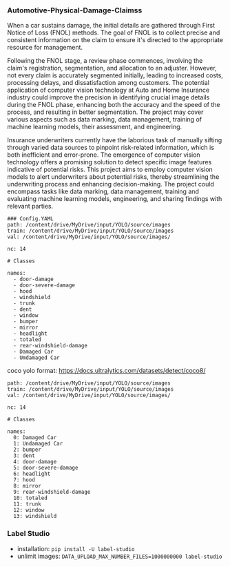 ### Automotive-Physical-Damage-Claimss
When a car sustains damage, the initial details are gathered through First Notice of Loss (FNOL) methods. The goal of FNOL is to collect precise and consistent information on the claim to ensure it's directed to the appropriate resource for management.

Following the FNOL stage, a review phase commences, involving the claim's registration, segmentation, and allocation to an adjuster. However, not every claim is accurately segmented initially, leading to increased costs, processing delays, and dissatisfaction among customers. The potential application of computer vision technology at Auto and Home Insurance industry could improve the precision in identifying crucial image details during the FNOL phase, enhancing both the accuracy and the speed of the process, and resulting in better segmentation. The project may cover various aspects such as data marking, data management, training of machine learning models, their assessment, and engineering.

Insurance underwriters currently have the laborious task of manually sifting through varied data sources to pinpoint risk-related information, which is both inefficient and error-prone. The emergence of computer vision technology offers a promising solution to detect specific image features indicative of potential risks. This project aims to employ computer vision models to alert underwriters about potential risks, thereby streamlining the underwriting process and enhancing decision-making. The project could encompass tasks like data marking, data management, training and evaluating machine learning models, engineering, and sharing findings with relevant parties.






```
### Config.YAML
path: /content/drive/MyDrive/input/YOLO/source/images
train: /content/drive/MyDrive/input/YOLO/source/images
val: /content/drive/MyDrive/input/YOLO/source/images/

nc: 14

# Classes

names:
  - door-damage 
  - door-severe-damage
  - hood
  - windshield
  - trunk
  - dent
  - window
  - bumper
  - mirror
  - headlight
  - totaled
  - rear-windshield-damage
  - Damaged Car
  - Umdamaged Car
```
coco yolo format: https://docs.ultralytics.com/datasets/detect/coco8/
```
path: /content/drive/MyDrive/input/YOLO/source/images
train: /content/drive/MyDrive/input/YOLO/source/images
val: /content/drive/MyDrive/input/YOLO/source/images/

nc: 14

# Classes

names:
  0: Damaged Car
  1: Undamaged Car
  2: bumper
  3: dent
  4: door-damage
  5: door-severe-damage
  6: headlight
  7: hood
  8: mirror
  9: rear-windshield-damage
  10: totaled
  11: trunk
  12: window
  13: windshield
```

### Label Studio
- installation: `pip install -U label-studio`  
- unlimit images: `DATA_UPLOAD_MAX_NUMBER_FILES=1000000000 label-studio`
